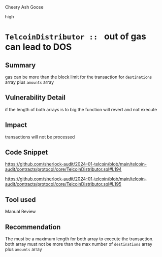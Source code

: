 Cheery Ash Goose

high

# `TelcoinDistributor :: `  out of gas can lead to DOS

## Summary
gas can be more than the block limit for the transaction for `destinations` array plus `amounts` array

## Vulnerability Detail
if the length of both arrays is to big the function will revert and not execute

## Impact
transactions will not be processed

## Code Snippet
https://github.com/sherlock-audit/2024-01-telcoin/blob/main/telcoin-audit/contracts/protocol/core/TelcoinDistributor.sol#L194

https://github.com/sherlock-audit/2024-01-telcoin/blob/main/telcoin-audit/contracts/protocol/core/TelcoinDistributor.sol#L195
## Tool used

Manual Review

## Recommendation
The must be a maximum length  for both array to execute the transaction. both array must not be more 
than the max number of `destinations` array plus `amounts` array

